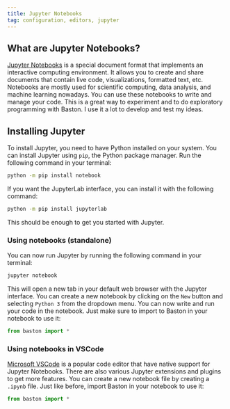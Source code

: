 ```yaml
---
title: Jupyter Notebooks
tag: configuration, editors, jupyter
---
```


## What are Jupyter Notebooks?

[Jupyter Notebooks](https://jupyter.org/) is a special document format that implements an interactive computing environment. It allows you to create and share documents that contain live code, visualizations, formatted text, etc. Notebooks are mostly used for scientific computing, data analysis, and machine learning nowadays. You can use these notebooks to write and manage your code. This is a great way to experiment and to do exploratory programming with Baston. I use it a lot to develop and test my ideas.

## Installing Jupyter

To install Jupyter, you need to have Python installed on your system. You can install Jupyter using `pip`, the Python package manager. Run the following command in your terminal:

```bash
python -m pip install notebook
```

If you want the JupyterLab interface, you can install it with the following command:

```bash
python -m pip install jupyterlab
```

This should be enough to get you started with Jupyter. 

### Using notebooks (standalone)

You can now run Jupyter by running the following command in your terminal:

```bash
jupyter notebook
```

This will open a new tab in your default web browser with the Jupyter interface. You can create a new notebook by clicking on the `New` button and selecting `Python 3` from the dropdown menu. You can now write and run your code in the notebook. Just make sure to import to Baston in your notebook to use it:

```python
from baston import *
```

### Using notebooks in VSCode

[Microsoft VSCode](https://code.visualstudio.com/) is a popular code editor that have native support for Jupyter Notebooks. There are also various Jupyter extensions and plugins to get more features. You can create a new notebook file by creating a `.ipynb` file. Just like before, import Baston in your notebook to use it:

```python
from baston import *
```

